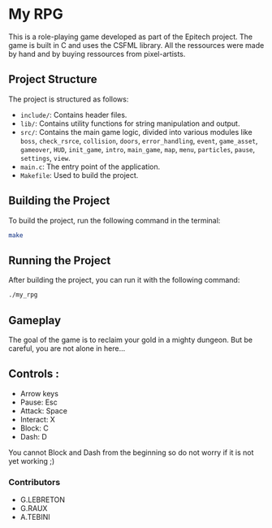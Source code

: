 # My RPG

This is a role-playing game developed as part of the Epitech project. The game is built in C and uses the CSFML library. All the ressources were made by hand and by buying ressources from pixel-artists.

## Project Structure

The project is structured as follows:

- `include/`: Contains header files.
- `lib/`: Contains utility functions for string manipulation and output.
- `src/`: Contains the main game logic, divided into various modules like `boss`, `check_rsrce`, `collision`, `doors`, `error_handling`, `event`, `game_asset`, `gameover`, `HUD`, `init_game`, `intro`, `main_game`, `map`, `menu`, `particles`, `pause`, `settings`, `view`.
- `main.c`: The entry point of the application.
- `Makefile`: Used to build the project.

## Building the Project

To build the project, run the following command in the terminal:

```sh
make
```

## Running the Project

After building the project, you can run it with the following command:
```sh
./my_rpg
```

## Gameplay
The goal of the game is to reclaim your gold in a mighty dungeon. But be careful, you are not alone in here...

## Controls :

- Arrow keys
- Pause: Esc
- Attack: Space
- Interact: X
- Block: C
- Dash: D

You cannot Block and Dash from the beginning so do not worry if it is not yet working ;)

 ### Contributors
- G.LEBRETON
- G.RAUX
- A.TEBINI

